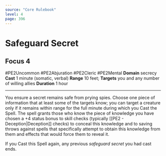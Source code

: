 ```yaml
---
source: "Core Rulebook"
level: 4
page: 396
---
```


# Safeguard Secret
## Focus 4
#PE2Uncommon #PE2Abjuration #PE2Cleric #PE2Mental 
**Domain** secrecy
**Cast** 1 minute (somatic, verbal)
**Range** 10 feet; **Targets** you and any number of willing allies
**Duration** 1 hour

-----
You ensure a secret remains safe from prying spies. Choose one piece of information that at least some of the targets know; you can target a creature only if it remains within range for the full minute during which you Cast the Spell. The spell grants those who know the piece of knowledge you have chosen a +4 status bonus to skill checks (typically [[PE2 - Deception|Deception]] checks) to conceal this knowledge and to saving throws against spells that specifically attempt to obtain this knowledge from them and effects that would force them to reveal it.

If you Cast this Spell again, any previous *safeguard secret* you had cast ends.